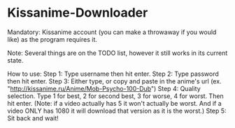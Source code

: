 # Kissanime-Downloader
Mandatory: Kissanime account (you can make a throwaway if you would like) as the program requires it.

Note: Several things are on the TODO list, however it still works in its current state.


How to use:
Step 1: Type username then hit enter.
Step 2: Type password then hit enter.
Step 3: Either type, or copy and paste in the anime's url (ex. "http://kissanime.ru/Anime/Mob-Psycho-100-Dub")
Step 4: Quality selection. Type 1 for best, 2 for second best, 3 for worse, 4 for worst. Then hit enter. (Note: if a video actually has 5 it won't actually be worst. And if a video ONLY has 1080 it will download that version as it is the worst.)
Step 5: Sit back and wait!
